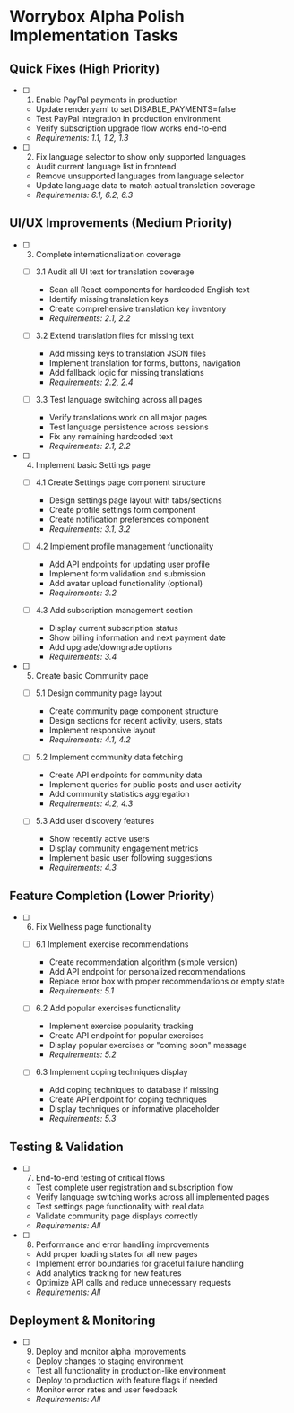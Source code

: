 # Worrybox Alpha Polish Implementation Tasks

## Quick Fixes (High Priority)

- [ ] 1. Enable PayPal payments in production
  - Update render.yaml to set DISABLE_PAYMENTS=false
  - Test PayPal integration in production environment
  - Verify subscription upgrade flow works end-to-end
  - _Requirements: 1.1, 1.2, 1.3_

- [ ] 2. Fix language selector to show only supported languages
  - Audit current language list in frontend
  - Remove unsupported languages from language selector
  - Update language data to match actual translation coverage
  - _Requirements: 6.1, 6.2, 6.3_

## UI/UX Improvements (Medium Priority)

- [ ] 3. Complete internationalization coverage
  - [ ] 3.1 Audit all UI text for translation coverage
    - Scan all React components for hardcoded English text
    - Identify missing translation keys
    - Create comprehensive translation key inventory
    - _Requirements: 2.1, 2.2_
  
  - [ ] 3.2 Extend translation files for missing text
    - Add missing keys to translation JSON files
    - Implement translation for forms, buttons, navigation
    - Add fallback logic for missing translations
    - _Requirements: 2.2, 2.4_
  
  - [ ] 3.3 Test language switching across all pages
    - Verify translations work on all major pages
    - Test language persistence across sessions
    - Fix any remaining hardcoded text
    - _Requirements: 2.1, 2.2_

- [ ] 4. Implement basic Settings page
  - [ ] 4.1 Create Settings page component structure
    - Design settings page layout with tabs/sections
    - Create profile settings form component
    - Create notification preferences component
    - _Requirements: 3.1, 3.2_
  
  - [ ] 4.2 Implement profile management functionality
    - Add API endpoints for updating user profile
    - Implement form validation and submission
    - Add avatar upload functionality (optional)
    - _Requirements: 3.2_
  
  - [ ] 4.3 Add subscription management section
    - Display current subscription status
    - Show billing information and next payment date
    - Add upgrade/downgrade options
    - _Requirements: 3.4_

- [ ] 5. Create basic Community page
  - [ ] 5.1 Design community page layout
    - Create community page component structure
    - Design sections for recent activity, users, stats
    - Implement responsive layout
    - _Requirements: 4.1, 4.2_
  
  - [ ] 5.2 Implement community data fetching
    - Create API endpoints for community data
    - Implement queries for public posts and user activity
    - Add community statistics aggregation
    - _Requirements: 4.2, 4.3_
  
  - [ ] 5.3 Add user discovery features
    - Show recently active users
    - Display community engagement metrics
    - Implement basic user following suggestions
    - _Requirements: 4.3_

## Feature Completion (Lower Priority)

- [ ] 6. Fix Wellness page functionality
  - [ ] 6.1 Implement exercise recommendations
    - Create recommendation algorithm (simple version)
    - Add API endpoint for personalized recommendations
    - Replace error box with proper recommendations or empty state
    - _Requirements: 5.1_
  
  - [ ] 6.2 Add popular exercises functionality
    - Implement exercise popularity tracking
    - Create API endpoint for popular exercises
    - Display popular exercises or "coming soon" message
    - _Requirements: 5.2_
  
  - [ ] 6.3 Implement coping techniques display
    - Add coping techniques to database if missing
    - Create API endpoint for coping techniques
    - Display techniques or informative placeholder
    - _Requirements: 5.3_

## Testing & Validation

- [ ] 7. End-to-end testing of critical flows
  - Test complete user registration and subscription flow
  - Verify language switching works across all implemented pages
  - Test settings page functionality with real data
  - Validate community page displays correctly
  - _Requirements: All_

- [ ] 8. Performance and error handling improvements
  - Add proper loading states for all new pages
  - Implement error boundaries for graceful failure handling
  - Add analytics tracking for new features
  - Optimize API calls and reduce unnecessary requests
  - _Requirements: All_

## Deployment & Monitoring

- [ ] 9. Deploy and monitor alpha improvements
  - Deploy changes to staging environment
  - Test all functionality in production-like environment
  - Deploy to production with feature flags if needed
  - Monitor error rates and user feedback
  - _Requirements: All_